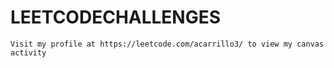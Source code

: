 # LEETCODECHALLENGES
    Visit my profile at https://leetcode.com/acarrillo3/ to view my canvas activity 
